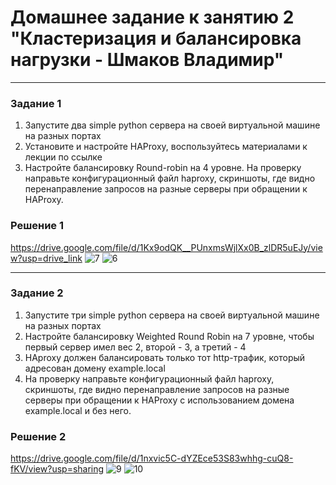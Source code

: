 # Домашнее задание к занятию 2 "Кластеризация и балансировка нагрузки - Шмаков Владимир"

---

### Задание 1
1. Запустите два simple python сервера на своей виртуальной машине на разных портах
2. Установите и настройте HAProxy, воспользуйтесь материалами к лекции по ссылке
3. Настройте балансировку Round-robin на 4 уровне.
На проверку направьте конфигурационный файл haproxy, скриншоты, где видно перенаправление запросов на разные серверы при обращении к HAProxy.

### Решение 1
https://drive.google.com/file/d/1Kx9odQK__PUnxmsWjlXx0B_zlDR5uEJy/view?usp=drive_link
![7](https://github.com/user-attachments/assets/2fc67ed1-3190-4a80-ba53-2b92ee012de5)
![6](https://github.com/user-attachments/assets/daad6e9a-28ef-480a-aaf8-307f77d3cadd)


---

### Задание 2

1. Запустите три simple python сервера на своей виртуальной машине на разных портах
2. Настройте балансировку Weighted Round Robin на 7 уровне, чтобы первый сервер имел вес 2, второй - 3, а третий - 4
3. HAproxy должен балансировать только тот http-трафик, который адресован домену example.local
4. На проверку направьте конфигурационный файл haproxy, скриншоты, где видно перенаправление запросов на разные серверы при обращении к HAProxy c использованием домена example.local и без него.

### Решение 2
https://drive.google.com/file/d/1nxvic5C-dYZEce53S83whhg-cuQ8-fKV/view?usp=sharing
![9](https://github.com/user-attachments/assets/4da1df44-7da1-4091-9866-68fdcbf96cef)
![10](https://github.com/user-attachments/assets/b62952fc-f368-44a7-9ac4-434464140883)
